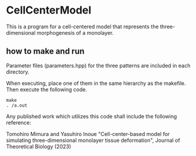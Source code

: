 # CellCenterModel

This is a program for a cell-centered model that represents the three-dimensional morphogenesis of a monolayer.

## how to make and run ##
Parameter files (parameters.hpp) for the three patterns are included in each directory.

When executing, place one of them in the same hierarchy as the makefile.
Then execute the following code.

    make
    . /a.out




Any published work which utilizes this code shall include the following reference:

Tomohiro Mimura and Yasuhiro Inoue "Cell-center-based model for simulating three-dimensional monolayer tissue deformation", Journal of Theoretical Biology (2023) 